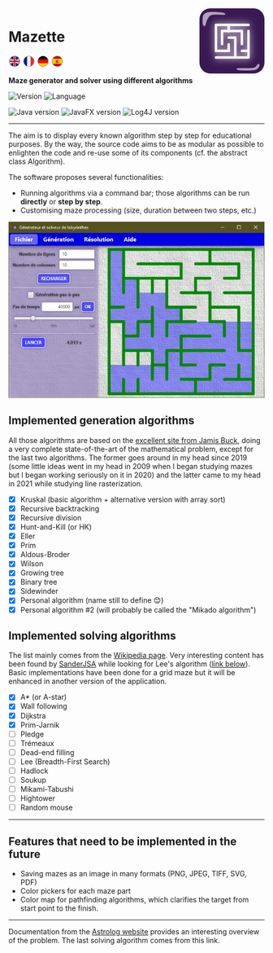 <img src="src/com/rosty/maze/application/icons/logo_128x128.png" align="right" />

# Mazette
![Available language: English](src/com/rosty/maze/view/pictures/english.png)
![Available language: French](src/com/rosty/maze/view/pictures/french.png)
![Available language: German](src/com/rosty/maze/view/pictures/german.png)
![Available language: Spanish](src/com/rosty/maze/view/pictures/spanish.png)

**Maze generator and solver using different algorithms**

![Version](https://img.shields.io/badge/Version-1.0-blue)
![Language](https://img.shields.io/badge/Language-Java/JavaFX-green)

![Java version](https://img.shields.io/badge/Java%20version-1.8-slategray)
![JavaFX version](https://img.shields.io/badge/JavaFX%20version-8.0-slategray)
![Log4J version](https://img.shields.io/badge/Log4J%20version-1.2.17-slategray)

------

The aim is to display every known algorithm step by step for educational purposes. By the way, the source code aims to be as modular as possible to enlighten the code and re-use some of its components (cf. the abstract class Algorithm).

The software proposes several functionalities:
 * Running algorithms via a command bar; those algorithms can be run **directly** or **step by step**.
 * Customising maze processing (size, duration between two steps, etc.)

![Application main page](res/main_page.png)

## Implemented generation algorithms

All those algorithms are based on the [excellent site from Jamis Buck](http://weblog.jamisbuck.org/2011/2/7/maze-generation-algorithm-recap), doing a very complete state-of-the-art of the mathematical problem, except for the last two algorithms. The former goes around in my head since 2019 (some little ideas went in my head in 2009 when I began studying mazes but I began working seriously on it in 2020) and the latter came to my head in 2021 while studying line rasterization.

- [X] Kruskal (basic algorithm + alternative version with array sort)
- [X] Recursive backtracking
- [X] Recursive division
- [X] Hunt-and-Kill (or HK)
- [X] Eller
- [X] Prim
- [X] Aldous-Broder
- [X] Wilson
- [X] Growing tree
- [X] Binary tree
- [X] Sidewinder
- [X] Personal algorithm (name still to define 😊)
- [X] Personal algorithm #2 (will probably be called the "Mikado algorithm")

## Implemented solving algorithms

The list mainly comes from the [Wikipedia page](https://en.wikipedia.org/wiki/Maze_solving_algorithm). Very interesting content has been found by [SanderJSA](https://github.com/SanderJSA) while looking for Lee's algorithm ([link below](http://cc.ee.ntu.edu.tw/~jhjiang/instruction/courses/spring11-eda/lec06-3_4p.pdf)). Basic implementations have been done for a grid maze but it will be enhanced in another version of the application.

- [X] A* (or A-star)
- [X] Wall following
- [X] Dijkstra
- [X] Prim-Jarnik
- [ ] Pledge
- [ ] Trémeaux
- [ ] Dead-end filling
- [ ] Lee (Breadth-First Search)
- [ ] Hadlock
- [ ] Soukup
- [ ] Mikami-Tabushi
- [ ] Hightower
- [ ] Random mouse

------

## Features that need to be implemented in the future

 * Saving mazes as an image in many formats (PNG, JPEG, TIFF, SVG, PDF)
 * Color pickers for each maze part
 * Color map for pathfinding algorithms, which clarifies the target from start point to the finish.

------

Documentation from the [Astrolog website](https://astrolog.org/labyrnth/algrithm.htm) provides an interesting overview of the problem. The last solving algorithm comes from this link.
